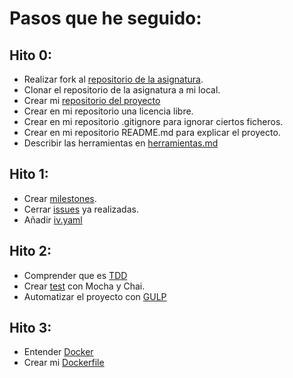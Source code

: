 # Pasos que he seguido:

## Hito 0:
  - Realizar fork al [repositorio de la asignatura](https://github.com/JJ/IV-20-21).
  - Clonar el repositorio de la asignatura a mi local.
  - Crear mi [repositorio del proyecto](https://github.com/WolfYe98/Proyecto_IV_Bate)
  - Crear en mi repositorio una licencia libre.
  - Crear en mi repositorio .gitignore para ignorar ciertos ficheros.
  - Crear en mi repositorio README.md para explicar el proyecto.
  - Describir las herramientas en [herramientas.md](https://github.com/WolfYe98/Proyecto_IV_Bate/blob/master/docs/herramientas.md)
## Hito 1:
  - Crear [milestones](https://github.com/WolfYe98/Proyecto_IV_Bate/milestones).
  - Cerrar [issues](https://github.com/WolfYe98/Proyecto_IV_Bate/issues?q=is%3Aissue+is%3Aclosed) ya realizadas.
  - Añadir [iv.yaml](https://github.com/WolfYe98/Proyecto_IV_Bate/blob/master/iv.yaml)

## Hito 2:
  - Comprender que es [TDD](http://jj.github.io/IV/documentos/temas/Desarrollo_basado_en_pruebas)
  - Crear [test](https://github.com/WolfYe98/Proyecto_IV_Bate/tree/master/test) con Mocha y Chai.
  - Automatizar el proyecto con [GULP](https://github.com/WolfYe98/Proyecto_IV_Bate/blob/master/gulpfile.js)

## Hito 3:
  - Entender [Docker](https://www.docker.com)
  - Crear mi [Dockerfile](https://github.com/WolfYe98/Proyecto_IV_Bate/blob/master/Dockerfile)
